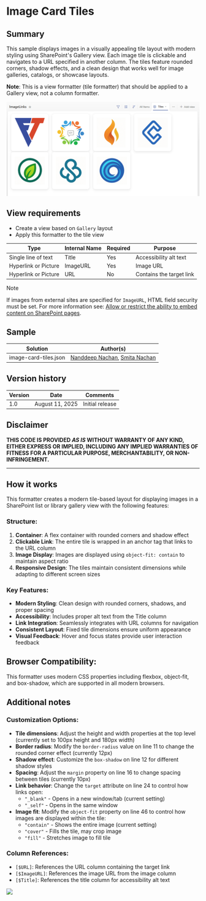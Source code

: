 # Image Card Tiles

## Summary
This sample displays images in a visually appealing tile layout with modern styling using SharePoint's Gallery view. Each image tile is clickable and navigates to a URL specified in another column. The tiles feature rounded corners, shadow effects, and a clean design that works well for image galleries, catalogs, or showcase layouts.

**Note**: This is a view formatter (tile formatter) that should be applied to a Gallery view, not a column formatter.

![screenshot of the sample](./assets/screenshot.png)

## View requirements
- Create a view based on `Gallery` layout
- Apply this formatter to the tile view

|Type|Internal Name|Required|Purpose|
|----|-------------|--------|-------|
|Single line of text|Title|Yes|Accessibility alt text|
|Hyperlink or Picture|ImageURL|Yes|Image URL|
|Hyperlink or Picture|URL|No|Contains the target link|

> [!NOTE]  
> If images from external sites are specified for `ImageURL`, HTML field security must be set. For more information see: [Allow or restrict the ability to embed content on SharePoint pages](https://support.microsoft.com/office/allow-or-restrict-the-ability-to-embed-content-on-sharepoint-pages-e7baf83f-09d0-4bd1-9058-4aa483ee137b).

## Sample

Solution|Author(s)
--------|---------
image-card-tiles.json | [Nanddeep Nachan](https://github.com/nanddeepn), [Smita Nachan](https://github.com/smitanachan)

## Version history

Version|Date|Comments
-------|----|--------
1.0|August 11, 2025|Initial release

## Disclaimer

**THIS CODE IS PROVIDED *AS IS* WITHOUT WARRANTY OF ANY KIND, EITHER EXPRESS OR IMPLIED, INCLUDING ANY IMPLIED WARRANTIES OF FITNESS FOR A PARTICULAR PURPOSE, MERCHANTABILITY, OR NON-INFRINGEMENT.**

---

## How it works

This formatter creates a modern tile-based layout for displaying images in a SharePoint list or library gallery view with the following features:

### Structure:
1. **Container**: A flex container with rounded corners and shadow effect
2. **Clickable Link**: The entire tile is wrapped in an anchor tag that links to the URL column
3. **Image Display**: Images are displayed using `object-fit: contain` to maintain aspect ratio
4. **Responsive Design**: The tiles maintain consistent dimensions while adapting to different screen sizes

### Key Features:
- **Modern Styling**: Clean design with rounded corners, shadows, and proper spacing
- **Accessibility**: Includes proper alt text from the Title column
- **Link Integration**: Seamlessly integrates with URL columns for navigation
- **Consistent Layout**: Fixed tile dimensions ensure uniform appearance
- **Visual Feedback**: Hover and focus states provide user interaction feedback

## Browser Compatibility:
This formatter uses modern CSS properties including flexbox, object-fit, and box-shadow, which are supported in all modern browsers.

## Additional notes

### Customization Options:
- **Tile dimensions**: Adjust the height and width properties at the top level (currently set to 100px height and 180px width)
- **Border radius**: Modify the `border-radius` value on line 11 to change the rounded corner effect (currently 12px)
- **Shadow effect**: Customize the `box-shadow` on line 12 for different shadow styles
- **Spacing**: Adjust the `margin` property on line 16 to change spacing between tiles (currently 10px)
- **Link behavior**: Change the `target` attribute on line 24 to control how links open:
  - `"_blank"` - Opens in a new window/tab (current setting)
  - `"_self"` - Opens in the same window
- **Image fit**: Modify the `object-fit` property on line 46 to control how images are displayed within the tile:
  - `"contain"` - Shows the entire image (current setting)
  - `"cover"` - Fills the tile, may crop image
  - `"fill"` - Stretches image to fill tile

### Column References:
- `[$URL]`: References the URL column containing the target link
- `[$ImageURL]`: References the image URL from the image column
- `[$Title]`: References the title column for accessibility alt text

<img src="https://pnptelemetry.azurewebsites.net/list-formatting/view-samples/image-card-tiles" />